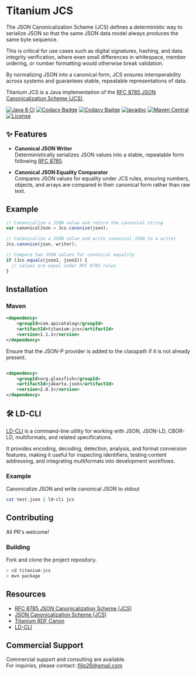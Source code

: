 # Titanium JCS

The JSON Canonicalization Scheme (JCS) defines a deterministic way to serialize JSON so that the same JSON data model always produces the same byte sequence.  

This is critical for use cases such as digital signatures, hashing, and data integrity verification, where even small differences in whitespace, member ordering, or number formatting would otherwise break validation.  

By normalizing JSON into a canonical form, JCS ensures interoperability across systems and guarantees stable, repeatable representations of data.  

Titanium JCS is a Java implementation of the [RFC 8785 JSON Canonicalization Scheme (JCS)](https://www.rfc-editor.org/rfc/rfc8785).


[![Java 8 CI](https://github.com/filip26/titanium-jcs/actions/workflows/java8-build.yml/badge.svg)](https://github.com/filip26/titanium-jcs/actions/workflows/java8-build.yml)
[![Codacy Badge](https://app.codacy.com/project/badge/Grade/af8879b14a3f45bd8205c7720a24612f)](https://app.codacy.com/gh/filip26/titanium-jcs/dashboard?utm_source=gh&utm_medium=referral&utm_content=&utm_campaign=Badge_grade)
[![Codacy Badge](https://app.codacy.com/project/badge/Coverage/af8879b14a3f45bd8205c7720a24612f)](https://app.codacy.com/gh/filip26/titanium-jcs/dashboard?utm_source=gh&utm_medium=referral&utm_content=&utm_campaign=Badge_coverage)
[![javadoc](https://javadoc.io/badge2/com.apicatalog/titanium-jcs/javadoc.svg)](https://javadoc.io/doc/com.apicatalog/titanium-jcs)
[![Maven Central](https://img.shields.io/maven-central/v/com.apicatalog/titanium-jcs.svg?label=Maven%20Central)](https://search.maven.org/search?q=g:com.apicatalog%20AND%20a:titanium-jcs)
[![License](https://img.shields.io/badge/License-Apache%202.0-blue.svg)](https://opensource.org/licenses/Apache-2.0)

## ✨ Features

- **Canonical JSON Writer**  
  Deterministically serializes JSON values into a stable, repeatable form 
  following [RFC 8785](https://www.rfc-editor.org/rfc/rfc8785).  

- **Canonical JSON Equality Comparator**  
  Compares JSON values for equality under JCS rules, ensuring numbers, objects, 
  and arrays are compared in their canonical form rather than raw text.

## Example

```javascript
// Canonicalize a JSON value and return the canonical string
var canonicalJson = Jcs.canonize(json);

// Canonicalize a JSON value and write canonical JSON to a writer
Jcs.canonize(json, writer);

// Compare two JSON values for canonical equality
if (Jcs.equals(json1, json2)) {
  // values are equal under RFC 8785 rules
}
```

## Installation

### Maven

```xml
<dependency>
    <groupId>com.apicatalog</groupId>
    <artifactId>titanium-jcs</artifactId>
    <version>1.1.1</version>
</dependency>
```

Ensure that the JSON-P provider is added to the classpath if it is not already present.

```xml

<dependency>
    <groupId>org.glassfish</groupId>
    <artifactId>jakarta.json</artifactId>
    <version>2.0.1</version>
</dependency>
```

## 🛠️ LD-CLI
[LD-CLI](https://github.com/filip26/ld-cli) is a command-line utility for
working with JSON, JSON-LD, CBOR-LD, multiformats, and related specifications.

It provides encoding, decoding, detection, analysis, and format conversion
features, making it useful for inspecting identifiers, testing content
addressing, and integrating multiformats into development workflows.

### Example

Canonicalize JSON and write canonical JSON to stdout

```bash
cat test.json | ld-cli jcs
```

## Contributing

All PR's welcome!


### Building

Fork and clone the project repository.

```bash
> cd titanium-jcs
> mvn package
```


## Resources

- [RFC 8785 JSON Canonicalization Scheme (JCS)](https://www.rfc-editor.org/rfc/rfc8785)
- [JSON Canonicalization Scheme (JCS)](https://github.com/cyberphone/json-canonicalization)
- [Titanium RDF Canon](https://github.com/filip26/titanium-rdf-canon)
- [LD-CLI](https://github.com/filip26/ld-cli)

## Commercial Support

Commercial support and consulting are available.  
For inquiries, please contact: filip26@gmail.com
